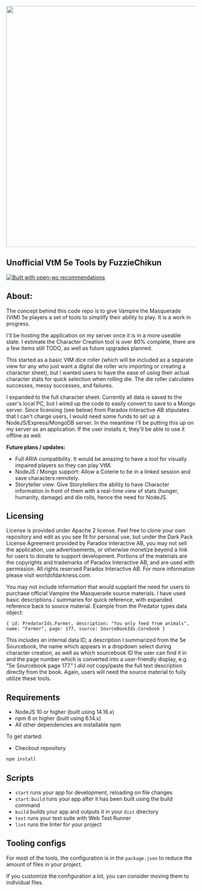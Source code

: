 <p align="center">
  <img width="640" src="https://repository-images.githubusercontent.com/377644124/f7b697a6-9262-40cf-bac1-9460e4041f7c"></img>
</p>

## Unofficial VtM 5e Tools by FuzzieChikun

[![Built with open-wc recommendations](https://img.shields.io/badge/built%20with-open--wc-blue.svg)](https://github.com/open-wc)

## About:
<p>The concept behind this code repo is to give Vampire the Masquerade (VtM) 5e players a set of tools to simplify their ability to play. It is a work in progress.</p>
<p>I'll be hosting the application on my server once it is in a more useable state. I estimate the Character Creation tool is over 80% complete, there are a few items still TODO, as well as future upgrades planned.</p>
<p>This started as a basic VtM dice roller (which will be included as a separate view for any who just want a digital die roller w/o importing or creating a character sheet), but I wanted users to have the ease of using their actual character stats for quick selection when rolling die. The die roller calculates successes, messy successes, and failures.</p>
<p>I expanded to the full character sheet. Currently all data is saved to the user's local PC, but I wired up the code to easily convert to save to a Mongo server. Since licensing (see below) from Paradox Interactive AB stipulates that I can't charge users, I would need some funds to set up a NodeJS/Express/MongoDB server. In the meantime I'll be putting this up on my server as an application. If the user installs it, they'll be able to use it offline as well.</p>
<p><strong>Future plans / updates:</strong></p>

- Full ARIA compatibility. It would be amazing to have a tool for visually impaired players so they can play VtM.
- NodeJS / Mongo support: Allow a Coterie to be in a linked session and save characters remotely.
- Storyteller view: Give Storytellers the ability to have Character information in front of them with a real-time view of stats (hunger, humanity, damage) and die rolls, hence the need for NodeJS.

## Licensing
License is provided under Apache 2 license. Feel free to clone your own repository and edit as you see fit for personal use, but under the Dark Pack License Agreement provided by Paradox Interactive AB, you may not sell the application, use advertisements, or otherwise monetize beyond a link for users to donate to support development. Portions of the materials are the copyrights and trademarks of Paradox Interactive AB, and are used with permission. All rights reserved Paradox Interactive AB. For more information please visit worldofdarkness.com.

You may not include information that would supplant the need for users to purchase official Vampire the Masquerade source materials. I have used basic descriptions / summaries for quick reference, with expanded reference back to source material. Example from the Predator types data object:

```{ id: PredatorIds.Farmer, description: "You only feed from animals", name: "Farmer", page: 177, source: SourceBookIds.Corebook }```

This includes an internal data ID, a description I summarized from the 5e Sourcebook, the name which appears in a dropdown select during character creation, as well as which sourcebook ID the user can find it in and the page number which is converted into a user-friendly display, e.g. "5e Sourcebook page 177." I *did not* copy/paste the full text description directly from the book. Again, users will need the source material to fully utilize these tools.

## Requirements

- NodeJS 10 or higher (built using 14.16.x)
- npm 6 or higher (built using 6.14.x)
- All other dependencies are installable npm

To get started:
- Checkout repository

```sh
npm install
```

## Scripts

- `start` runs your app for development, reloading on file changes
- `start:build` runs your app after it has been built using the build command
- `build` builds your app and outputs it in your `dist` directory
- `test` runs your test suite with Web Test Runner
- `lint` runs the linter for your project

## Tooling configs

For most of the tools, the configuration is in the `package.json` to reduce the amount of files in your project.

If you customize the configuration a lot, you can consider moving them to individual files.
